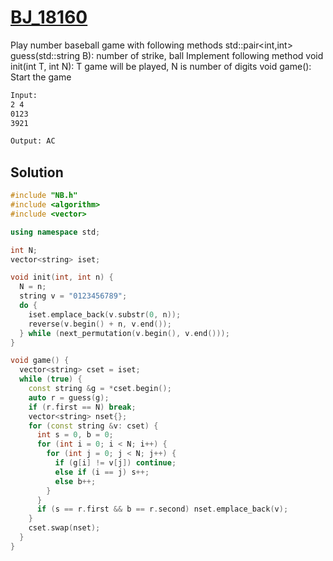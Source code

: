 # [BJ_18160](https://acmicpc.net/problem/18160)

Play number baseball game with following methods
  std::pair<int,int> guess(std::string B): number of strike, ball
Implement following method
  void init(int T, int N): T game will be played, N is number of digits
  void game(): Start the game

```txt
Input:
2 4
0123
3921

Output: AC
```

## Solution

```cpp
#include "NB.h"
#include <algorithm>
#include <vector>

using namespace std;

int N;
vector<string> iset;

void init(int, int n) {
  N = n;
  string v = "0123456789";
  do {
    iset.emplace_back(v.substr(0, n));
    reverse(v.begin() + n, v.end());
  } while (next_permutation(v.begin(), v.end()));
}

void game() {
  vector<string> cset = iset;
  while (true) {
    const string &g = *cset.begin();
    auto r = guess(g);
    if (r.first == N) break;
    vector<string> nset{};
    for (const string &v: cset) {
      int s = 0, b = 0;
      for (int i = 0; i < N; i++) {
        for (int j = 0; j < N; j++) {
          if (g[i] != v[j]) continue;
          else if (i == j) s++;
          else b++;
        }
      }
      if (s == r.first && b == r.second) nset.emplace_back(v);
    }
    cset.swap(nset);
  }
}
```
